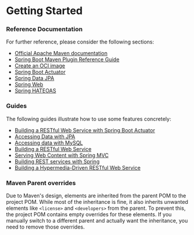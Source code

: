 # Getting Started

### Reference Documentation
For further reference, please consider the following sections:

* [Official Apache Maven documentation](https://maven.apache.org/guides/index.html)
* [Spring Boot Maven Plugin Reference Guide](https://docs.spring.io/spring-boot/3.3.6-SNAPSHOT/maven-plugin)
* [Create an OCI image](https://docs.spring.io/spring-boot/3.3.6-SNAPSHOT/maven-plugin/build-image.html)
* [Spring Boot Actuator](https://docs.spring.io/spring-boot/3.3.6-SNAPSHOT/reference/actuator/index.html)
* [Spring Data JPA](https://docs.spring.io/spring-boot/3.3.6-SNAPSHOT/reference/data/sql.html#data.sql.jpa-and-spring-data)
* [Spring Web](https://docs.spring.io/spring-boot/3.3.6-SNAPSHOT/reference/web/servlet.html)
* [Spring HATEOAS](https://docs.spring.io/spring-boot/3.3.6-SNAPSHOT/reference/web/spring-hateoas.html)

### Guides
The following guides illustrate how to use some features concretely:

* [Building a RESTful Web Service with Spring Boot Actuator](https://spring.io/guides/gs/actuator-service/)
* [Accessing Data with JPA](https://spring.io/guides/gs/accessing-data-jpa/)
* [Accessing data with MySQL](https://spring.io/guides/gs/accessing-data-mysql/)
* [Building a RESTful Web Service](https://spring.io/guides/gs/rest-service/)
* [Serving Web Content with Spring MVC](https://spring.io/guides/gs/serving-web-content/)
* [Building REST services with Spring](https://spring.io/guides/tutorials/rest/)
* [Building a Hypermedia-Driven RESTful Web Service](https://spring.io/guides/gs/rest-hateoas/)

### Maven Parent overrides

Due to Maven's design, elements are inherited from the parent POM to the project POM.
While most of the inheritance is fine, it also inherits unwanted elements like `<license>` and `<developers>` from the parent.
To prevent this, the project POM contains empty overrides for these elements.
If you manually switch to a different parent and actually want the inheritance, you need to remove those overrides.

